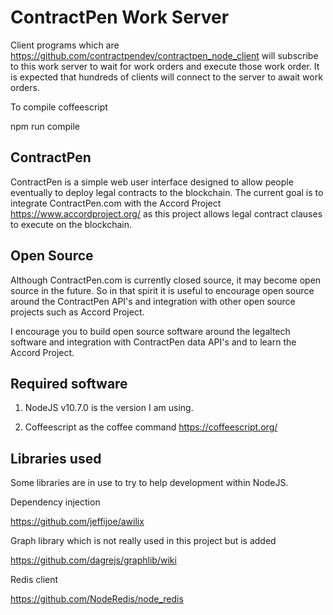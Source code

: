 
ContractPen Work Server
=======================

Client programs which are https://github.com/contractpendev/contractpen_node_client will subscribe to this work server to wait for work orders and execute those work order. It is expected that hundreds of clients will connect to the server to await work orders. 

To compile coffeescript

npm run compile

ContractPen
-----------

ContractPen is a simple web user interface designed to allow people eventually to deploy legal contracts to the blockchain. The current goal is to integrate ContractPen.com with the Accord Project https://www.accordproject.org/ as this project allows legal contract clauses to execute on the blockchain.

Open Source
-----------

Although ContractPen.com is currently closed source, it may become open source in the future. So in that spirit it is useful to encourage open source around the ContractPen API's and integration with other open source projects such as Accord Project.

I encourage you to build open source software around the legaltech software and integration with ContractPen data API's and to learn the Accord Project.

Required software
-----------------

1. NodeJS v10.7.0 is the version I am using.

2. Coffeescript as the coffee command https://coffeescript.org/

Libraries used
--------------

Some libraries are in use to try to help development within NodeJS.

Dependency injection

https://github.com/jeffijoe/awilix

Graph library which is not really used in this project but is added

https://github.com/dagrejs/graphlib/wiki

Redis client

https://github.com/NodeRedis/node_redis

